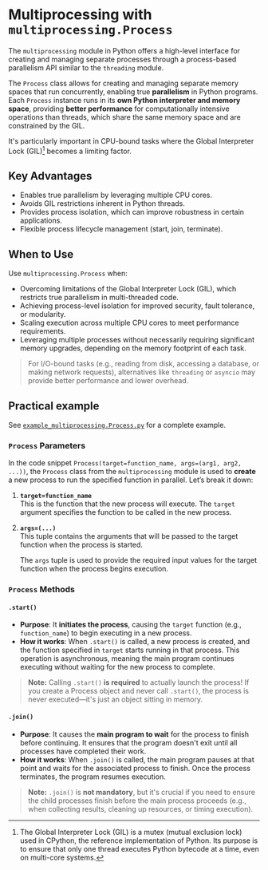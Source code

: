 # Multiprocessing with `multiprocessing.Process`

The `multiprocessing` module in Python offers a high-level interface for creating and managing separate processes through a process-based parallelism API similar to the `threading` module. 

The `Process` class allows for creating and managing separate memory spaces that run concurrently, enabling true **parallelism** in Python programs. Each `Process` instance runs in its **own Python interpreter and memory space**, providing **better performance** for computationally intensive operations than threads, which share the same memory space and are constrained by the GIL.

It's particularly important in CPU-bound tasks where the Global Interpreter Lock (GIL)[^1] becomes a limiting factor. 

> [^1]: The Global Interpreter Lock (GIL) is a mutex (mutual exclusion lock) used in CPython, the reference implementation of Python. Its purpose is to ensure that only one thread executes Python bytecode at a time, even on multi-core systems.

## Key Advantages

- Enables true parallelism by leveraging multiple CPU cores.
- Avoids GIL restrictions inherent in Python threads.
- Provides process isolation, which can improve robustness in certain applications.
- Flexible process lifecycle management (start, join, terminate).

## When to Use

Use `multiprocessing.Process` when:

- Overcoming limitations of the Global Interpreter Lock (GIL), which restricts true parallelism in multi-threaded code.
- Achieving process-level isolation for improved security, fault tolerance, or modularity.
- Scaling execution across multiple CPU cores to meet performance requirements.
- Leveraging multiple processes without necessarily requiring significant memory upgrades, depending on the memory footprint of each task.

> For I/O-bound tasks (e.g., reading from disk, accessing a database, or making network requests), alternatives like `threading` or `asyncio` may provide better performance and lower overhead.

## Practical example

See [`example_multiprocessing.Process.py`](./example_multiprocessing.Process.py) for a complete example.

### `Process` Parameters

In the code snippet `Process(target=function_name, args=(arg1, arg2, ...))`, the `Process` class from the `multiprocessing` module is used to **create** a new process to run the specified function in parallel. Let’s break it down:

1. **`target=function_name`**  
   This is the function that the new process will execute. The `target` argument specifies the function to be called in the new process.

2. **`args=(...)`**  
   This tuple contains the arguments that will be passed to the target function when the process is started.

   The `args` tuple is used to provide the required input values for the target function when the process begins execution.

### `Process` Methods
#### `.start()`

- **Purpose**: It **initiates the process**, causing the `target` function (e.g., `function_name`) to begin executing in a new process.
- **How it works**: When `.start()` is called, a new process is created, and the function specified in `target` starts running in that process. This operation is asynchronous, meaning the main program continues executing without waiting for the new process to complete.
> **Note:** Calling `.start()` **is required** to actually launch the process! If you create a Process object and never call `.start()`, the process is never executed—it's just an object sitting in memory.

#### `.join()` 

- **Purpose**: It causes the **main program to wait** for the process to finish before continuing. It ensures that the program doesn't exit until all processes have completed their work.
- **How it works**: When `.join()` is called, the main program pauses at that point and waits for the associated process to finish. Once the process terminates, the program resumes execution.
> **Note:** `.join()` is **not mandatory**, but it's crucial if you need to ensure the child processes finish before the main process proceeds (e.g., when collecting results, cleaning up resources, or timing execution).
